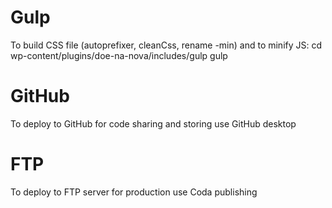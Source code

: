 # Gulp
To build CSS file (autoprefixer, cleanCss, rename -min) and to minify JS:
cd wp-content/plugins/doe-na-nova/includes/gulp
gulp

# GitHub
To deploy to GitHub for code sharing and storing use GitHub desktop

# FTP
To deploy to FTP server for production use Coda publishing